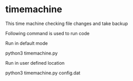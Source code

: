 # timemachine
This time machine checking file changes and take backup

Following command is used to run code

Run in default mode

python3 timemachine.py

Run in user defined location

python3 timemachine.py config.dat

